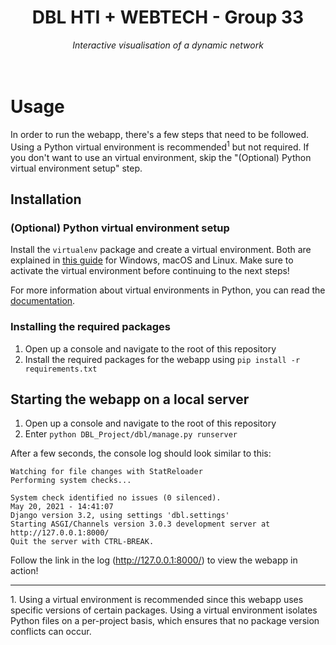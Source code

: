 <div align="center">
  <h1>DBL HTI + WEBTECH - Group 33</h1>
  <i>Interactive visualisation of a dynamic network</i>
</div>
<br>
<br>

# Usage
In order to run the webapp, there's a few steps that need to be followed. Using a Python virtual environment is recommended<sup>1</sup> but not required. If you don't want to use an virtual environment, skip the "(Optional) Python virtual environment setup" step.

## Installation
### <a name="python-venv-setup"></a> (Optional) Python virtual environment setup
Install the `virtualenv` package and create a virtual environment. Both are explained in [this guide](https://packaging.python.org/guides/installing-using-pip-and-virtual-environments/) for Windows, macOS and Linux. Make sure to activate the virtual environment before continuing to the next steps!

For more information about virtual environments in Python, you can read the [documentation](https://docs.python.org/3/tutorial/venv.html).

### Installing the required packages
1. Open up a console and navigate to the root of this repository
2. Install the required packages for the webapp using `pip install -r requirements.txt`

## Starting the webapp on a local server
1. Open up a console and navigate to the root of this repository
2. Enter `python DBL_Project/dbl/manage.py runserver`

After a few seconds, the console log should look similar to this:
```
Watching for file changes with StatReloader
Performing system checks...

System check identified no issues (0 silenced).
May 20, 2021 - 14:41:07
Django version 3.2, using settings 'dbl.settings'
Starting ASGI/Channels version 3.0.3 development server at http://127.0.0.1:8000/
Quit the server with CTRL-BREAK.
```

Follow the link in the log (http://127.0.0.1:8000/) to view the webapp in action!
<hr>
1. Using a virtual environment is recommended since this webapp uses specific versions of certain packages. Using a virtual environment isolates Python files on a per-project basis, which ensures that no package version conflicts can occur.